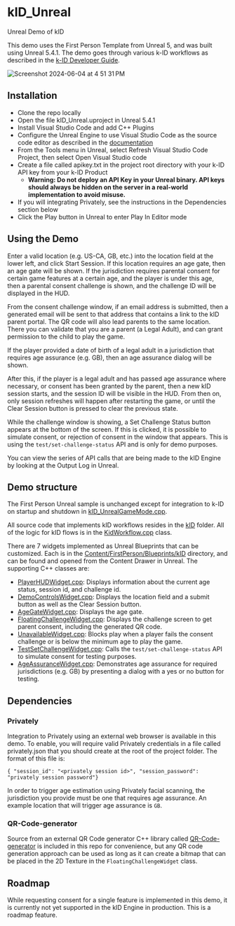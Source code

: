 # kID_Unreal
 Unreal Demo of kID

This demo uses the First Person Template from Unreal 5, and was built using Unreal 5.4.1.  The demo goes through various k-ID workflows as described in the [k-ID Developer Guide](https://docs.google.com/document/d/12J5mkFZvE8LC6aUsSwuxUvuONAsYrQ0aR1yPdJOXrPE/edit#heading=h.a4uiiic96g9p).  

![Screenshot 2024-06-04 at 4 51 31 PM](https://github.com/kidentify/kID_Unreal/assets/3493285/71b04185-097c-4ffa-aae3-7857fea87586)

## Installation
- Clone the repo locally
- Open the file kID_Unreal.uproject in Unreal 5.4.1
- Install Visual Studio Code and add C++ Plugins
- Configure the Unreal Engine to use Visual Studio Code as the source code editor as described in the [documentation](https://dev.epicgames.com/documentation/en-us/unreal-engine/setting-up-visual-studio-code-for-unreal-engine)
- From the Tools menu in Unreal, select Refresh Visual Studio Code Project, then select Open Visual Studio code
- Create a file called apikey.txt in the project root directory with your k-ID API key from your k-ID Product
     - **Warning: Do not deploy an API Key in your Unreal binary.  API keys should always be hidden on the server in a real-world implementation to avoid misuse.**
- If you will integrating Privately, see the instructions in the Dependencies section below
- Click the Play button in Unreal to enter Play In Editor mode

## Using the Demo
Enter a valid location (e.g. US-CA, GB, etc.) into the location field at the lower left, and click Start Session.  If this location requires an age gate, then an age gate will be shown.  If the jurisdiction requires parental consent for certain game features at a certain age, and the player is under this age, then a parental consent challenge is shown, and the challenge ID will be displayed in the HUD.  

From the consent challenge window, if an email address is submitted, then a generated email will be sent to that address that contains a link to the kID parent portal.  The QR code will also lead parents to the same location.  There you can validate that you are a parent (a Legal Adult), and can grant permission to the child to play the game.  

If the player provided a date of birth of a legal adult in a jurisdiction that requires age assurance (e.g. GB), then an age assurance dialog will be shown.  

After this, if the player is a legal adult and has passed age assurance where necessary, or consent has been granted by the parent, then a new kID session starts, and the session ID will be visible in the HUD.  From then on, only session refreshes will happen after restarting the game, or until the Clear Session button is pressed to clear the previous state.  

While the challenge window is showing, a Set Challenge Status button appears at the bottom of the screen.  If this is clicked, it is possible to simulate consent, or rejection of consent in the window that appears.  This is using the `test/set-challenge-status` API and is only for demo purposes.

You can view the series of API calls that are being made to the kID Engine by looking at the Output Log in Unreal.

## Demo structure
The First Person Unreal sample is unchanged except for integration to k-ID on startup and shutdown in [kID_UnrealGameMode.cpp](Source/kID_Unreal/kID_UnrealGameMode.cpp).  

All source code that implements kID workflows resides in the [kID](Source/kID_Unreal/kID) folder.  All of the logic for kID flows is in the [KidWorkflow.cpp](Source/kID_Unreal/kID/KidWorkflow.cpp) class.  

There are 7 widgets implemented as Unreal Blueprints that can be customized.  Each is in the [Content/FirstPerson/Blueprints/kID](Content/FirstPerson/Blueprints/kID) directory, and can be found and opened from the Content Drawer in Unreal.  The supporting C++ classes are:
- [PlayerHUDWidget.cpp](Source/kID_Unreal/kID/Widgets/PlayerHUDWidget.cpp): Displays information about the current age status, session id, and challenge id.
- [DemoControlsWidget.cpp](Source/kID_Unreal/kID/Widgets/DemoControlsWidget.cpp): Displays the location field and a submit button as well as the Clear Session button.
- [AgeGateWidget.cpp](Source/kID_Unreal/kID/Widgets/AgeGateWidget.cpp): Displays the age gate.
- [FloatingChallengeWidget.cpp](Source/kID_Unreal/kID/Widgets/FloatingChallengeWidget.cpp): Displays the challenge screen to get parent consent, including the generated QR code.
- [UnavailableWidget.cpp](Source/kID_Unreal/kID/Widgets/UnavailableWidget.cpp): Blocks play when a player fails the consent challenge or is below the minimum age to play the game. 
- [TestSetChallengeWidget.cpp](Source/kID_Unreal/kID/Widgets/TestSetChallengeWidget.cpp): Calls the `test/set-challenge-status` API to simulate consent for testing purposes. 
- [AgeAssuranceWidget.cpp](Source/kID_Unreal/kID/Widgets/AgeAssuranceWidget.cpp): Demonstrates age assurance for required jurisdictions (e.g. GB) by presenting a dialog with a yes or no button for testing.

## Dependencies

### Privately
Integration to Privately using an external web browser is available in this demo.  To enable, you will require valid Privately credentials in a file called privately.json that you should create at the root of the project folder.  The format of this file is:

`{ "session_id": "<privately session id>", "session_password": "privately session password"}`

In order to trigger age estimation using Privately facial scanning, the jurisdiction you provide must be one that requires age assurance.  An example location that will trigger age assurance is `GB`.

### QR-Code-generator
Source from an external QR Code generator C++ library called [QR-Code-generator](https://github.com/nayuki/QR-Code-generator) is included in this repo for convenience, but any QR code generation approach can be used as long as it can create a bitmap that can be placed in the 2D Texture in the `FloatingChallengeWidget` class.  

## Roadmap
While requesting consent for a single feature is implemented in this demo, it is currently not yet supported in the kID Engine in production.  This is a roadmap feature.
